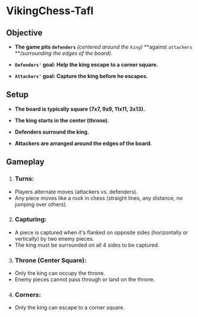 # VikingChess-Tafl


## Objective 
+ **The game pits `defenders`** _(centered around the `king`)_ **against `attackers` **_(surrounding the edges of the board)_.

+ **`Defenders'` goal: Help the king escape to a corner square.**

+ **`Attackers'` goal: Capture the king before he escapes.**

## Setup

+ **The board is typically square (7x7, 9x9, 11x11, 3x13).**

+ **The king starts in the center (throne).**

+ **Defenders surround the king.**

+ **Attackers are arranged around the edges of the board.**

## Gameplay
1. ### Turns:

+ Players alternate moves (attackers vs. defenders).
+ Any piece moves like a rook in chess (straight lines, any distance, no jumping over others).
2. ### Capturing:

+ A piece is captured when it's flanked on opposite sides (horizontally or vertically) by two enemy pieces.
+ The king must be surrounded on all 4 sides to be captured.
  
3. ### Throne (Center Square):

+ Only the king can occupy the throne.
+ Enemy pieces cannot pass through or land on the throne.
4. ### Corners:

+ Only the king can escape to a corner square.
